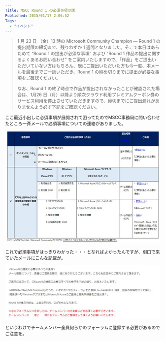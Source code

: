 ```yaml
---
Title: MSCC Round 1 の必須事項の話
Published: 2015/01/17 2:06:52
Tags:
  - "イベント"
---
```

> 1 月 23 日 （金）13 時の Microsoft Community Champion ― Round 1 の提出期限の締切まで、残りわずか 1 週間となりました。そこで本日はあらためて “Round 1 の提出が必須な事項” および “Round 1 作品の提出に関するよくあるお問い合わせ” をご案内いたしますので、「作品」をご提出いただいていない方はもちろん、既にご提出いただいた方も今一度、本メールを最後までご一読いただき、Round 1 の締め切りまでに提出が必要な事項をご確認ください。
> 
>  
> 
> なお、Round 1 の終了時点で作品が提出されなかったことが確認された場合は、1月26 日（月）以降より順次クラウド利用プレミアムクーポン券のサービス利用を停止させていただきますので、締切までにご提出漏れがありませんよう必ず下記をご確認ください。

ここ最近小出しに必須事項が展開されて困ってたのでMSCC事務局に問い合わせたところ一斉メールで必須事項についての連絡がありました。  

![](20150117020317.jpg) 

これで必須事項がはっきりわかった・・・となればよかったんですが、別口で来ていたメールにこんな記載が。

![](20150117020423.jpg) 

というわけでチームメンバー全員何らかのフォーラムに登録する必要があるのでご注意を。  